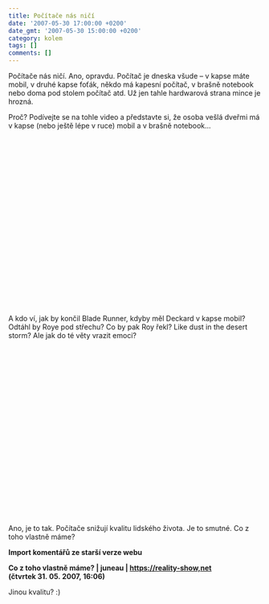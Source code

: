 ```yaml
---
title: Počítače nás ničí
date: '2007-05-30 17:00:00 +0200'
date_gmt: '2007-05-30 15:00:00 +0200'
category: kolem
tags: []
comments: []
---
```

<p>Počítače nás ničí. Ano, opravdu. Počítač je dneska všude &ndash; v kapse máte mobil, v druhé kapse foťák, někdo má kapesní počítač, v brašně notebook nebo doma pod stolem počítač atd. Už jen tahle hardwarová strana mince je hrozná.</p>
<p>Proč? Podívejte se na tohle video a představte si, že osoba vešlá dveřmi má v kapse (nebo ještě lépe v ruce) mobil a v brašně notebook...</p>
<p><object width="425" height="350"><param name="movie" value="https://www.youtube.com/v/GJfo1t1W0C0"></param><param name="wmode" value="transparent"></param><embed src="https://www.youtube.com/v/GJfo1t1W0C0" type="application/x-shockwave-flash" wmode="transparent" width="412" height="339"></embed></object></p>
<p>A kdo ví, jak by končil Blade Runner, kdyby měl Deckard v kapse mobil? Odtáhl by Roye pod střechu? Co by pak Roy řekl? Like dust in the desert storm? Ale jak do té věty vrazit emoci?</p>
<p><object width="425" height="350"><param name="movie" value="https://www.youtube.com/v/fRY6fO8AajE"></param><param name="wmode" value="transparent"></param><embed src="https://www.youtube.com/v/fRY6fO8AajE" type="application/x-shockwave-flash" wmode="transparent" width="412" height="339"></embed></object></p>
<p>Ano, je to tak. Počítače snižují kvalitu lidského života. Je to smutné. Co z toho vlastně máme?</p>
<div class="import-komentaru">
<p><strong>Import komentářů ze starší verze webu</strong></p>
<div class="comment">
<p style="font-weight:bold"><span class="compredmet">Co z toho vlastně máme?</span> | <span class="comname">juneau</span> |  <a href="https://reality-show,net">https://reality-show,net</a> (čtvrtek&nbsp;31.&nbsp;05.&nbsp;2007,&nbsp;16:06)</p>
<p>Jinou kvalitu? :) </p>
</div>
</div>
